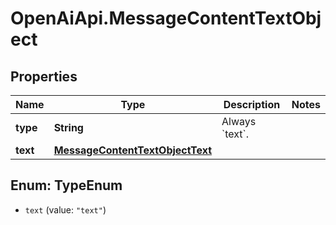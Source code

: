 # OpenAiApi.MessageContentTextObject

## Properties
Name | Type | Description | Notes
------------ | ------------- | ------------- | -------------
**type** | **String** | Always &#x60;text&#x60;. | 
**text** | [**MessageContentTextObjectText**](MessageContentTextObjectText.md) |  | 

<a name="TypeEnum"></a>
## Enum: TypeEnum

* `text` (value: `"text"`)

